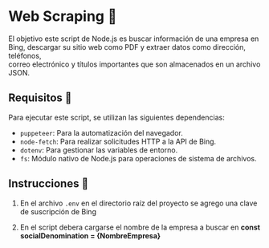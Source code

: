 # Web Scraping   :eyes:

El objetivo este script de Node.js es buscar información de una empresa en Bing, descargar su sitio web como PDF y extraer datos como dirección, teléfonos, <br>
 correo electrónico y títulos importantes que son almacenados en un archivo JSON. <br>



## Requisitos  :floppy_disk:

Para ejecutar este script, se utilizan las siguientes dependencias: <br>

- `puppeteer`: Para la automatización del navegador. <br>
- `node-fetch`: Para realizar solicitudes HTTP a la API de Bing. <br>
- `dotenv`: Para gestionar las variables de entorno. <br>
- `fs`: Módulo nativo de Node.js para operaciones de sistema de archivos. <br>

## Instrucciones   :minidisc:

1. En el archivo `.env` en el directorio raíz del proyecto se agrego una clave de suscripción de Bing <br>

2. En el script debera cargarse el nombre de la empresa a buscar en **const socialDenomination = {NombreEmpresa}** <br>

